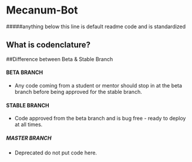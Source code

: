 # Mecanum-Bot





#####anything below this line is default readme code and is standardized
## What is codenclature? 


##Difference between Beta & Stable Branch


#### BETA BRANCH
- Any code coming from a student or mentor should stop in at the beta branch before being approved for the stable branch.

#### STABLE BRANCH
- Code approved from the beta branch and is bug free - ready to deploy at all times.

##### MASTER BRANCH
- Deprecated do not put code here.
